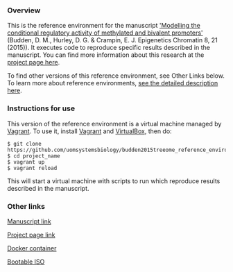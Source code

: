 ### Overview

This is the reference environment for the manuscript ['Modelling the conditional regulatory activity of methylated and bivalent promoters'](http://dx.doi.org/10.1186/s13072-015-0013-9) (Budden, D. M., Hurley, D. G. & Crampin, E. J. Epigenetics Chromatin 8, 21 (2015)).  It executes code to reproduce specific results described in the manuscript.   You can find more information about this research at the [project page here](http://uomsystemsbiology.github.io/budden2015treeome/).  

To find other versions of this reference environment, see Other Links below.  To learn more about reference environments, [see the detailed description here](http://uomsystemsbiology.github.io/reference-environments/).  

### Instructions for use

This version of the reference environment is a virtual machine managed by [Vagrant](http://www.vagrantup.com).  To use it, install [Vagrant](http://www.vagrantup.com) and [VirtualBox](https://www.virtualbox.org/), then do:

```
$ git clone https://github.com/uomsystemsbiology/budden2015treeome_reference_environment.git
$ cd project_name
$ vagrant up
$ vagrant reload
```
This will start a virtual machine with scripts to run which reproduce results described in the manuscript.  

### Other links

[Manuscript link](http://dx.doi.org/10.1186/s13072-015-0013-9)

[Project page link](http://uomsystemsbiology.github.io/budden2015treeome/)

[Docker container](https://hub.docker.com/r/uomsystemsbiology/budden2015treeome/)

[Bootable ISO](https://dx.doi.org/10.5281/zenodo.30108)

